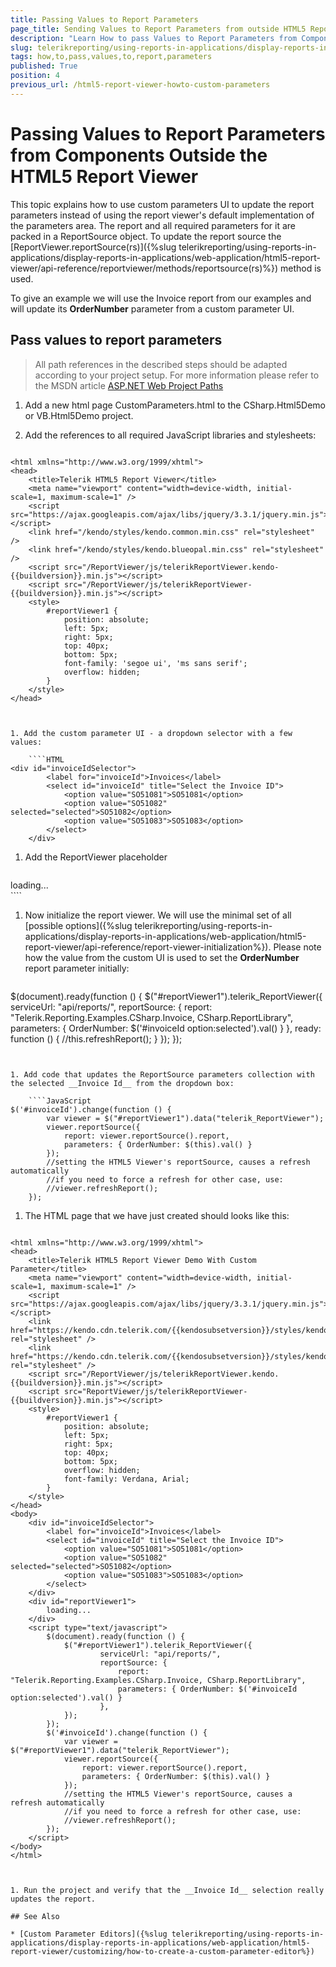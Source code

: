 ```yaml
---
title: Passing Values to Report Parameters
page_title: Sending Values to Report Parameters from outside HTML5 ReportViewer
description: "Learn How to pass Values to Report Parameters from Components Located Outside the HTML5 ReportViewer in Telerik Reporting."
slug: telerikreporting/using-reports-in-applications/display-reports-in-applications/web-application/html5-report-viewer/customizing/how-to-pass-values-to-report-parameters
tags: how,to,pass,values,to,report,parameters
published: True
position: 4
previous_url: /html5-report-viewer-howto-custom-parameters
---
```


# Passing Values to Report Parameters from Components Outside the HTML5 Report Viewer

This topic explains how to use custom parameters UI to update the report parameters instead of using the report viewer's default implementation of the parameters area. The report and all required parameters for it are packed in a ReportSource object. To update the report source the [ReportViewer.reportSource(rs)]({%slug telerikreporting/using-reports-in-applications/display-reports-in-applications/web-application/html5-report-viewer/api-reference/reportviewer/methods/reportsource(rs)%}) method is used.

To give an example we will use the Invoice report from our examples and will update its __OrderNumber__ parameter from a custom parameter UI.

## Pass values to report parameters

> All path references in the described steps should be adapted according to your project setup. For more information please refer to the MSDN article [ASP.NET Web Project Paths](https://learn.microsoft.com/en-us/previous-versions/ms178116(v=vs.140))

1. Add a new html page CustomParameters.html to the CSharp.Html5Demo or VB.Html5Demo project.
1. Add the references to all required JavaScript libraries and stylesheets:

	````HTML
<!DOCTYPE html>
	<html xmlns="http://www.w3.org/1999/xhtml">
	<head>
		<title>Telerik HTML5 Report Viewer</title>
		<meta name="viewport" content="width=device-width, initial-scale=1, maximum-scale=1" />
		<script src="https://ajax.googleapis.com/ajax/libs/jquery/3.3.1/jquery.min.js"></script>
		<link href="/kendo/styles/kendo.common.min.css" rel="stylesheet" />
		<link href="/kendo/styles/kendo.blueopal.min.css" rel="stylesheet" />
		<script src="/ReportViewer/js/telerikReportViewer.kendo-{{buildversion}}.min.js"></script>
		<script src="/ReportViewer/js/telerikReportViewer-{{buildversion}}.min.js"></script>
		<style>
			#reportViewer1 {
				position: absolute;
				left: 5px;
				right: 5px;
				top: 40px;
				bottom: 5px;
				font-family: 'segoe ui', 'ms sans serif';
				overflow: hidden;
			}
		</style>
	</head>
````


1. Add the custom parameter UI - a dropdown selector with a few values:

	````HTML
<div id="invoiceIdSelector">
		<label for="invoiceId">Invoices</label>
		<select id="invoiceId" title="Select the Invoice ID">
			<option value="SO51081">SO51081</option>
			<option value="SO51082" selected="selected">SO51082</option>
			<option value="SO51083">SO51083</option>
		</select>
	</div>
````


1. Add the ReportViewer placeholder

	````HTML
<div id="reportViewer1">
		loading...
	</div>
````


1. Now initialize the report viewer. We will use the minimal set of all [possible options]({%slug telerikreporting/using-reports-in-applications/display-reports-in-applications/web-application/html5-report-viewer/api-reference/report-viewer-initialization%}). Please note how the value from the custom UI is used to set the __OrderNumber__ report parameter initially:

	````JavaScript
$(document).ready(function () {
		$("#reportViewer1").telerik_ReportViewer({
			serviceUrl: "api/reports/",
			reportSource: {
				report: "Telerik.Reporting.Examples.CSharp.Invoice, CSharp.ReportLibrary",
				parameters: { OrderNumber: $('#invoiceId option:selected').val() }
			},
			ready: function () {
				//this.refreshReport();
			}
		});
	});
````


1. Add code that updates the ReportSource parameters collection with the selected __Invoice Id__ from the dropdown box:

	````JavaScript
$('#invoiceId').change(function () {
		var viewer = $("#reportViewer1").data("telerik_ReportViewer");
		viewer.reportSource({
			report: viewer.reportSource().report,
			parameters: { OrderNumber: $(this).val() }
		});
		//setting the HTML5 Viewer's reportSource, causes a refresh automatically
		//if you need to force a refresh for other case, use:
		//viewer.refreshReport();
	});
````


1. The HTML page that we have just created should looks like this:

	````HTML
<!DOCTYPE html>
	<html xmlns="http://www.w3.org/1999/xhtml">
	<head>
		<title>Telerik HTML5 Report Viewer Demo With Custom Parameter</title>
		<meta name="viewport" content="width=device-width, initial-scale=1, maximum-scale=1" />
		<script src="https://ajax.googleapis.com/ajax/libs/jquery/3.3.1/jquery.min.js"></script>
		<link href="https://kendo.cdn.telerik.com/{{kendosubsetversion}}/styles/kendo.common.min.css" rel="stylesheet" />
		<link href="https://kendo.cdn.telerik.com/{{kendosubsetversion}}/styles/kendo.blueopal.min.css" rel="stylesheet" />
		<script src="/ReportViewer/js/telerikReportViewer.kendo.{{buildversion}}.min.js"></script>
		<script src="ReportViewer/js/telerikReportViewer-{{buildversion}}.min.js"></script>
		<style>
			#reportViewer1 {
				position: absolute;
				left: 5px;
				right: 5px;
				top: 40px;
				bottom: 5px;
				overflow: hidden;
				font-family: Verdana, Arial;
			}
		</style>
	</head>
	<body>
		<div id="invoiceIdSelector">
			<label for="invoiceId">Invoices</label>
			<select id="invoiceId" title="Select the Invoice ID">
				<option value="SO51081">SO51081</option>
				<option value="SO51082" selected="selected">SO51082</option>
				<option value="SO51083">SO51083</option>
			</select>
		</div>
		<div id="reportViewer1">
			loading...
		</div>
		<script type="text/javascript">
			$(document).ready(function () {
				$("#reportViewer1").telerik_ReportViewer({
						serviceUrl: "api/reports/",
						reportSource: {
							report: "Telerik.Reporting.Examples.CSharp.Invoice, CSharp.ReportLibrary",
							parameters: { OrderNumber: $('#invoiceId option:selected').val() }
						},
				});
			});
			$('#invoiceId').change(function () {
				var viewer = $("#reportViewer1").data("telerik_ReportViewer");
				viewer.reportSource({
					report: viewer.reportSource().report,
					parameters: { OrderNumber: $(this).val() }
				});
				//setting the HTML5 Viewer's reportSource, causes a refresh automatically
				//if you need to force a refresh for other case, use:
				//viewer.refreshReport();
			});
		</script>
	</body>
	</html>
````


1. Run the project and verify that the __Invoice Id__ selection really updates the report.

## See Also

* [Custom Parameter Editors]({%slug telerikreporting/using-reports-in-applications/display-reports-in-applications/web-application/html5-report-viewer/customizing/how-to-create-a-custom-parameter-editor%})

